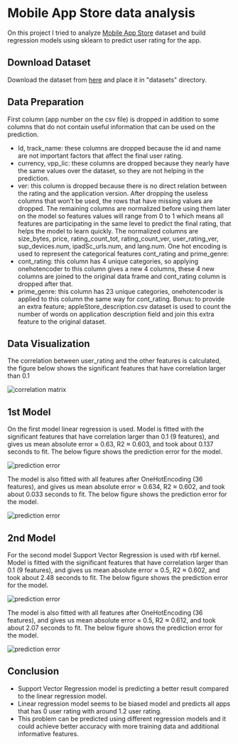 # Mobile App Store data analysis

On this project I tried to analyze [Mobile App Store](https://www.kaggle.com/ramamet4/app-store-apple-data-set-10k-apps) dataset and build regression models using sklearn to predict user rating for the app.

## Download Dataset

Download the dataset from [here](https://www.kaggle.com/ramamet4/app-store-apple-data-set-10k-apps) and place it in "datasets" directory.

## Data Preparation

First column (app number on the csv file) is dropped in addition to some columns that do not contain useful information that can be used on the prediction.

* Id, track_name: these columns are dropped because the id and name are not important factors that affect the final user rating.
* currency, vpp_lic: these columns are dropped because they nearly have the same values over the dataset, so they are not helping in the prediction.
* ver: this column is dropped because there is no direct relation between the rating and the application version.
After dropping the useless columns that won’t be used, the rows that have missing values are dropped. The remaining columns are normalized before using them later on the model so features values will range from 0 to 1 which means all features are participating in the same level to predict the final rating, that helps the model to learn quickly. The normalized columns are size_bytes, price, rating_count_tot, rating_count_ver, user_rating_ver, sup_devices.num, ipadSc_urls.num, and lang.num.
One hot encoding is used to represent the categorical features cont_rating and prime_genre:
* cont_rating: this column has 4 unique categories, so applying onehotencoder to this column gives a new 4 columns, these 4 new columns are joined to the original data frame and cont_rating column is dropped after that.
* prime_genre: this column has 23 unique categories, onehotencoder is applied to this column the same way for cont_rating.
Bonus: to provide an extra feature; appleStore_description.csv dataset is used to count the number of words on application description field and join this extra feature to the original dataset.

## Data Visualization

The correlation between user_rating and the other features is calculated, the figure below shows the significant features that have correlation larger than 0.1

![correlation matrix](imgs/Figure_2.png)

## 1st Model

On the first model linear regression is used.
Model is fitted with the significant features that have correlation larger than 0.1 (9 features), and gives us mean absolute error ≈ 0.63, R2 ≈ 0.603, and took about 0.137 seconds to fit.
The below figure shows the prediction error for the model.

![prediction error](imgs/predictionError_linearRegression_reducedData.png)

The model is also fitted with all features after OneHotEncoding (36 features), and gives us mean absolute error ≈ 0.634, R2 ≈ 0.602, and took about 0.033 seconds to fit.
The below figure shows the prediction error for the model.

![prediction error](imgs/predictionError_linearRegression_fullData.png)

## 2nd Model

For the second model Support Vector Regression is used with rbf kernel.
Model is fitted with the significant features that have correlation larger than 0.1 (9 features), and gives us mean absolute error ≈ 0.5, R2 ≈ 0.602, and took about 2.48 seconds to fit.
The below figure shows the prediction error for the model.

![prediction error](imgs/predictionError_SVR_rbf_reducedData.png)

The model is also fitted with all features after OneHotEncoding (36 features), and gives us mean absolute error ≈ 0.5, R2 ≈ 0.612, and took about 2.07 seconds to fit.
The below figure shows the prediction error for the model.

![prediction error](imgs/predictionError_SVR_rbf_fullData.png)

## Conclusion

* Support Vector Regression model is predicting a better result compared to the linear regression model.
* Linear regression model seems to be biased model and predicts all apps that has 0 user rating with around 1.2 user rating.
* This problem can be predicted using different regression models and it could achieve better accuracy with more training data and additional informative features.
